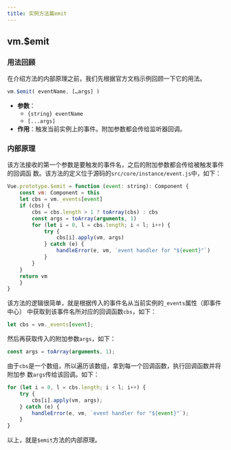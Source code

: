 ```yaml
---
title: 实例方法篇emit
---
```


## vm.$emit

### 用法回顾

在介绍方法的内部原理之前，我们先根据官方文档示例回顾一下它的用法。

```javascript
vm.$emit( eventName, […args] )
```

-   **参数**：
    -   `{string} eventName`
    -   `[...args]`
-   **作用**：触发当前实例上的事件。附加参数都会传给监听器回调。

### 内部原理

该方法接收的第一个参数是要触发的事件名，之后的附加参数都会传给被触发事件的回调函
数。该方法的定义位于源码的`src/core/instance/event.js`中，如下：

```javascript
Vue.prototype.$emit = function (event: string): Component {
    const vm: Component = this
    let cbs = vm._events[event]
    if (cbs) {
		cbs = cbs.length > 1 ? toArray(cbs) : cbs
		const args = toArray(arguments, 1)
		for (let i = 0, l = cbs.length; i < l; i++) {
			try {
				cbs[i].apply(vm, args)
			} catch (e) {
				handleError(e, vm, `event handler for "${event}"`)
			}
		}
    }
    return vm
  	}
}
```

该方法的逻辑很简单，就是根据传入的事件名从当前实例的`_events`属性（即事件中心）
中获取到该事件名所对应的回调函数`cbs`，如下：

```javascript
let cbs = vm._events[event];
```

然后再获取传入的附加参数`args`，如下：

```javascript
const args = toArray(arguments, 1);
```

由于`cbs`是一个数组，所以遍历该数组，拿到每一个回调函数，执行回调函数并将附加参
数`args`传给该回调。如下：

```javascript
for (let i = 0, l = cbs.length; i < l; i++) {
	try {
		cbs[i].apply(vm, args);
	} catch (e) {
		handleError(e, vm, `event handler for "${event}"`);
	}
}
```

以上，就是`$emit`方法的内部原理。
